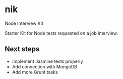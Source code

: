 # nik
Node Interview Kit

Starter Kit for Node tests requested on a job interview.

## Next steps
* Implement Jasmine tests properly
* Add connection with MongoDB
* Add more Grunt tasks
